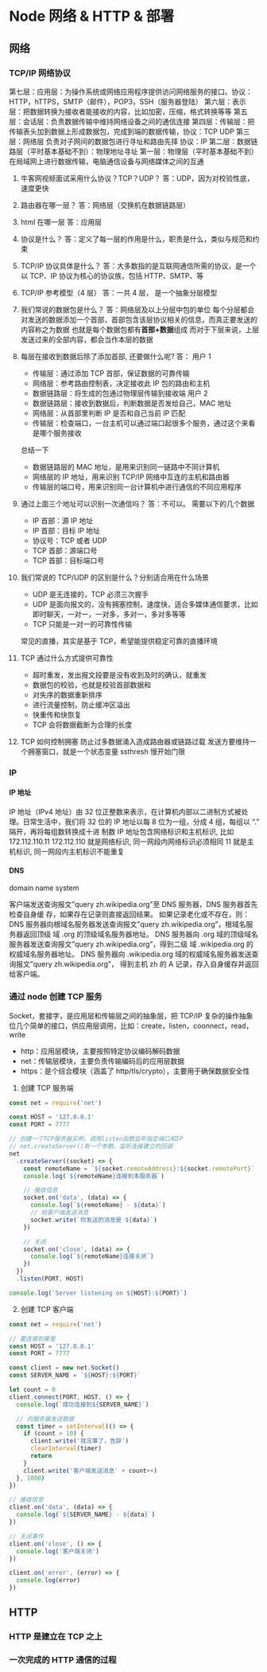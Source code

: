 # Node 网络 & HTTP & 部署

## 网络

### TCP/IP 网络协议

第七层：应用层：为操作系统或网络应用程序提供访问网络服务的接口。协议：HTTP，hTTPS，SMTP（邮件），POP3，SSH（服务器登陆）
第六层：表示层：把数据转换为接收者能接收的内容，比如加密，压缩，格式转换等等
第五层：会话层：负责数据传输中维持网络设备之间的通信连接
第四层：传输层：把传输表头加到数据上形成数据包，完成到端的数据传输，协议：TCP UDP
第三层：网络层 负责对子网间的数据包进行寻址和路由先择 协议：IP
第二层：数据链路层（平时基本基础不到）：物理地址寻址
第一层：物理层（平时基本基础不到）在局域网上进行数据传输，电脑通信设备与网络媒体之间的互通

1. 牛客网视频面试采用什么协议？TCP？UDP？
   答：UDP，因为对校验性底，速度更快
2. 路由器在哪一层？
   答：网络层（交换机在数据链路层）
3. html 在哪一层
   答：应用层
4. 协议是什么？
   答：定义了每一层的作用是什么，职责是什么，类似与规范和约束
5. TCP/IP 协议具体是什么？
   答：大多数指的是互联网通信所需的协议，是一个以 TCP、IP 协议为核心的协议族，包括 HTTP、SMTP、等
6. TCP/IP 参考模型（4 层）
   答：一共 4 层， 是一个抽象分层模型
7. 我们常说的数据包是什么？
   答：网络层及以上分层中包的单位
   每个分层都会对发送的数据添加一个首部，首部包含该层协议相关的信息，而真正要发送的内容称之为数据
   也就是每个数据包都有**首部+数据**组成
   而对于下层来说，上层发送过来的全部内容，都会当作本层的数据
8. 每层在接收到数据后除了添加⾸部, 还要做什么呢?
   答：
   用户 1

   - 传输层：通过添加 TCP 首部，保证数据的可靠传输
   - 网络层：参考路由控制表，决定接收此 IP 包的路由和主机
   - 数据链路层：将生成的包通过物理层传输到接收端
     用户 2
   - 数据链路层：接收到数据后，判断数据是否发给自己，MAC 地址
   - 网络层：从首部里判断 IP 是否和自己当前 IP 匹配
   - 传输层：检查端口，一台主机可以通过端口起很多个服务，通过这个来看是哪个服务接收

   总结一下

   - 数据链路层的 MAC 地址，是用来识别同一链路中不同计算机
   - 网络层的 IP 地址，用来识别 TCP/IP 网络中互连的主机和路由器
   - 传输层的端口号，用来识别同一台计算机中进行通信的不同应用程序

9. 通过上面三个地址可以识别一次通信吗？
   答：不可以。
   需要以下的几个数据
   - IP 首部：源 IP 地址
   - IP 首部：目标 IP 地址
   - 协议号：TCP 或者 UDP
   - TCP 首部：源端口号
   - TCP 首部：目标端口号
10. 我们常说的 TCP/UDP 的区别是什么？分别适合用在什么场景

    - UDP 是无连接的，TCP 必须三次握手
    - UDP 是面向报文的，没有拥塞控制，速度快，适合多媒体通信要求，比如即时聊天，一对一，一对多，多对一，多对多等等
    - TCP 只能是一对一的可靠性传输

    常见的直播，其实是基于 TCP，希望能提供稳定可靠的直播环境

11. TCP 通过什么方式提供可靠性
    - 超时重发，发出报文段要是没有收到及时的确认，就重发
    - 数据包的校验，也就是校验首部数据和
    - 对失序的数据重新排序
    - 进行流量控制，防止缓冲区溢出
    - 快重传和快恢复
    - TCP 会将数据截断为合理的长度
12. TCP 如何控制拥塞
    防止过多数据涌入造成路由器或链路过载
    发送方要维持一个拥塞窗口，就是一个状态变量
    ssthresh 慢开始门限

### IP

#### IP 地址

IP 地址（IPv4 地址）由 32 位正整数来表示，在计算机内部以⼆进制⽅式被处理。⽇常⽣活中，我们将 32 位的 IP 地址以每 8 位为⼀组，分成 4 组，每组以 “.” 隔开，再将每组数转换成⼗进
制数
IP 地址包含⽹络标识和主机标识, ⽐如 172.112.110.11
172.112.110 就是⽹络标识, 同⼀⽹段内⽹络标识必须相同
11 就是主机标识, 同⼀⽹段内主机标识不能重复

#### DNS

domain name system

客户端发送查询报⽂”query zh.wikipedia.org”⾄ DNS 服务器，DNS 服务器⾸先检查⾃身缓
存，如果存在记录则直接返回结果。
如果记录⽼化或不存在，则：
DNS 服务器向根域名服务器发送查询报⽂”query zh.wikipedia.org”，根域名服务器返回顶级
域 .org 的顶级域名服务器地址。
DNS 服务器向 .org 域的顶级域名服务器发送查询报⽂”query zh.wikipedia.org”，得到⼆级
域 .wikipedia.org 的权威域名服务器地址。
DNS 服务器向 .wikipedia.org 域的权威域名服务器发送查询报⽂”query zh.wikipedia.org”，
得到主机 zh 的 A 记录，存⼊⾃身缓存并返回给客户端。

### 通过 node 创建 TCP 服务

Socket，套接字，是应用层和传输层之间的抽象层，把 TCP/IP 复杂的操作抽象位几个简单的接口，供应用层调用，比如：create，listen，coonnect，read，write

- http：应用层模块，主要按照特定协议编码解码数据
- net：传输层模块，主要负责传输编码后的应用层数据
- https：是个综合模块（涵盖了 http/tls/crypto），主要用于确保数据安全性

1. 创建 TCP 服务端

```js
const net = require('net')

const HOST = '127.0.0.1'
const PORT = 7777

// 创建一个TCP服务器实例，调用listen函数监听指定端口和IP
// net.createServer()有一个参数，监听连接建立的回调
net
  .createServer((socket) => {
    const remoteName = `${socket.remoteAddress}:${socket.remotePort}`
    console.log(`${remoteName}连接到本服务器`)

    // 接收信息
    socket.on('data', (data) => {
      console.log(`${remoteName} - ${data}`)
      // 给客户端发送消息
      socket.write(`你发送的消息是 ${data}`)
    })

    // 关闭
    socket.on('close', (data) => {
      console.log(`${remoteName}连接关闭`)
    })
  })
  .listen(PORT, HOST)

console.log(`Server listening on ${HOST}:${PORT}`)
```

2. 创建 TCP 客户端

```js
const net = require('net')

// 要连接到哪里
const HOST = '127.0.0.1'
const PORT = 7777

const client = new net.Socket()
const SERVER_NAME = `${HOST}:${PORT}`

let count = 0
client.connect(PORT, HOST, () => {
  console.log(`成功连接到${SERVER_NAME}`)

  // 向服务器发送数据
  const timer = setInterval(() => {
    if (count > 10) {
      client.write('我没事了，告辞')
      clearInterval(timer)
      return
    }
    client.write('客户端发送消息' + count++)
  }, 1000)
})

// 接收信息
client.on('data', (data) => {
  console.log(`${SERVER_NAME} - ${data}`)
})

// 关闭事件
client.on('close', () => {
  console.log('客户端关闭')
})

client.on('error', (error) => {
  console.log(error)
})
```

## HTTP

### HTTP 是建立在 TCP 之上

### 一次完成的 HTTP 通信的过程

